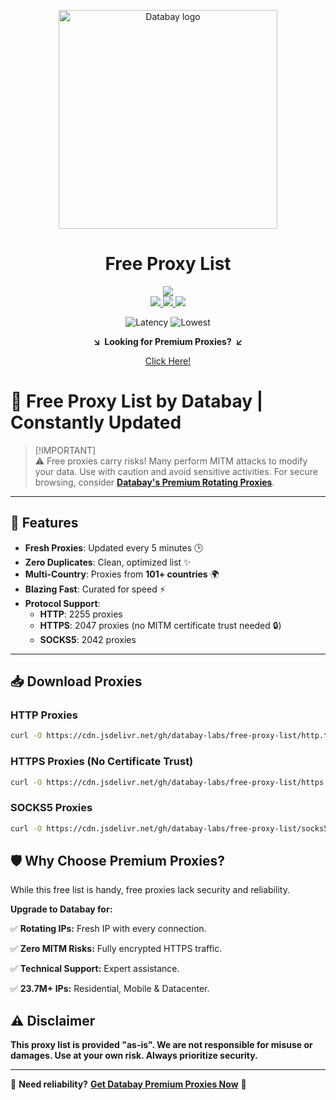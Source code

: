 <div align="center">

<a href="https://databay.com/" target="_blank" title="Go to the Databay website"><img width="350px" alt="Databay logo" src="https://databay.com/img/brand/header-logo.svg"></a>

# Free Proxy List

<img src="https://img.shields.io/badge/UPDATED:%200.19%20second(s)%20ago-8A2BE2">
</br>

<a href="https://github.com/databay-labs/free-proxy-list/raw/refs/heads/master/http.txt">
  <img src="https://img.shields.io/badge/HTTP-2255%20PROXIES-brightgreen">
</a>
<a href="https://github.com/databay-labs/free-proxy-list/raw/refs/heads/master/socks5.txt">
  <img src="https://img.shields.io/badge/SOCKS5-2042%20PROXIES-blue">
</a>
<a href="https://github.com/databay-labs/free-proxy-list/raw/refs/heads/master/https.txt">
  <img src="https://img.shields.io/badge/HTTPS-2047%20PROXIES-yellow">
</a>

</br>

![Latency](https://img.shields.io/badge/Avg%20Latency-363,07335019544723ms-yellow) 
![Lowest](https://img.shields.io/badge/Lowest%20Latency-6ms-brightgreen)


**&searr;&nbsp;&nbsp;Looking for Premium Proxies?&nbsp;&nbsp;&swarr;**

[Click Here!](https://databay.com/)

</div>

# 🔄 Free Proxy List by Databay | Constantly Updated

> [!IMPORTANT]\
> ⚠️ Free proxies carry risks! Many perform MITM attacks to modify your data. Use with caution and avoid sensitive activities. For secure browsing, consider **[Databay's Premium Rotating Proxies](https://www.google.com/search?q=databay+proxies)**.

---

## 🚀 Features
- **Fresh Proxies**: Updated every 5 minutes 🕒
- **Zero Duplicates**: Clean, optimized list ✨
- **Multi-Country**: Proxies from **101+ countries** 🌍
- **Blazing Fast**: Curated for speed ⚡
- **Protocol Support**:
  - **HTTP**: 2255 proxies
  - **HTTPS**: 2047 proxies (no MITM certificate trust needed 🔒)
  - **SOCKS5**: 2042 proxies

---


## 📥 Download Proxies

### HTTP Proxies
```bash
curl -O https://cdn.jsdelivr.net/gh/databay-labs/free-proxy-list/http.txt
```
  
### HTTPS Proxies (No Certificate Trust)
```bash
curl -O https://cdn.jsdelivr.net/gh/databay-labs/free-proxy-list/https.txt
```

### SOCKS5 Proxies
```bash
curl -O https://cdn.jsdelivr.net/gh/databay-labs/free-proxy-list/socks5.txt
```

## 🛡️ Why Choose Premium Proxies?
While this free list is handy, free proxies lack security and reliability.

**Upgrade to Databay for:**

✅ **Rotating IPs:** Fresh IP with every connection.

✅ **Zero MITM Risks:** Fully encrypted HTTPS traffic.

✅ **Technical Support:** Expert assistance.

✅ **23.7M+ IPs:** Residential, Mobile & Datacenter.

## ⚠️ Disclaimer
**This proxy list is provided "as-is". We are not responsible for misuse or damages. Use at your own risk. Always prioritize security.**

---

🔗 **Need reliability?** [**Get Databay Premium Proxies Now**](https://www.google.com/search?q=databay+proxies) 🔗  